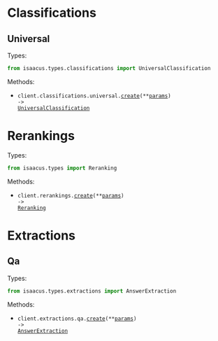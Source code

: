 # Classifications

## Universal

Types:

```python
from isaacus.types.classifications import UniversalClassification
```

Methods:

- <code title="post /classifications/universal">client.classifications.universal.<a href="./src/isaacus/resources/classifications/universal.py">create</a>(\*\*<a href="src/isaacus/types/classifications/universal_create_params.py">params</a>) -> <a href="./src/isaacus/types/classifications/universal_classification.py">UniversalClassification</a></code>

# Rerankings

Types:

```python
from isaacus.types import Reranking
```

Methods:

- <code title="post /rerankings">client.rerankings.<a href="./src/isaacus/resources/rerankings.py">create</a>(\*\*<a href="src/isaacus/types/reranking_create_params.py">params</a>) -> <a href="./src/isaacus/types/reranking.py">Reranking</a></code>

# Extractions

## Qa

Types:

```python
from isaacus.types.extractions import AnswerExtraction
```

Methods:

- <code title="post /extractions/qa">client.extractions.qa.<a href="./src/isaacus/resources/extractions/qa.py">create</a>(\*\*<a href="src/isaacus/types/extractions/qa_create_params.py">params</a>) -> <a href="./src/isaacus/types/extractions/answer_extraction.py">AnswerExtraction</a></code>
